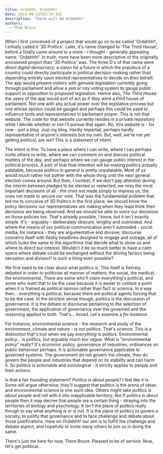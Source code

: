 ```yaml
---
title: Ordahhh, Ordahhh!
date: 2021-08-15T02:14:15Z
description: 'There will be Ordahhh!'
authors:
  - Thom Bruce
---
```


When I first conceived of a project that would go on to be called 'Ordahhh!', I initially called it '3D Politics'. Later, it's name changed to 'The Third House', before a finally came around to a more - _I thought_ - generally appealing name: 'Ordahhh!'. In truth, none have been more descriptive of the originally envisioned project than '3D Politics' was. The three D's of that name were _direct digital democracy_; a vision for a future in which the populous of a country could directly participate in political decision-making rather than depending entirely upon elected representatives to decide on their behalf. The app would present visitors with genuine legislation currently going through parliament and allow a _yea or nay_ voting system to gauge public support or opposition to proposed legislation. Hence also, _The Third House_: the users of the app would sort of act as if they were a third house of parliament. Not one with any actual power over the legislative process but one whose opinion could be gauged and perhaps this could be used to influence lords and representatives in parliament proper. This is not that website. The code for that website currently resides in a private repository while I decide whether or not I'll pursue that again. No, this website is - for now - just a blog. Just _my_ blog. Hardly impartial, perhaps hardly representative of anyone's interests but my own. But, well, we're not yet getting political, are we? This is a statement of intent.

The intent is this: To have a place where I can write, where I can perhaps invite others to write, where we can comment on and discuss political matters of the day, and perhaps where we can gauge public interest in the political process. A part of that final intention will be making politics actually palatable, because politics in general is pretty unpalatable. Most of us would much rather not bother with the whole thing until the next general election comes around. But then, I contest, if we don't pay attention during the interim between pledges to be elected or reelected, we miss the most important decisions of all - the ones not made simply to impress us, the ones not made to secure our vote. That was the fundamental problem that led me to conceive of 3D Politics in the first place; we should know the policy decisions our representatives are making when they least think their decisions are being observed. And we should be able to voice our decisions on those policies too. That's already possible, I know, but it isn't exactly simple. It's - arguably - deliberately obscure, lengthy and outmoded. And where the means of our political communication aren't outmoded - social media, for instance - they are argumentative and divisive; discourse concerns itself with flashy headlines designed to engage and outrage, all of which looks the same to the algorithms that decide what to show us and where to direct our interest. Wouldn't it be so much better to have a calm space where debate could be exchanged without the driving factors being sensation and division? Is such a thing even possible?

We first need to be clear about what politics is. This itself is fiercely debated in order to politicise all manner of matters; the social, the medical, the environmental. There are some who'll claim everything's political, and some who want that to be the case because it is easier to contest a point when it is framed as political opinion rather than fact or science. In a way then... everything is political, because there are political agents forcing that to be the case. In the strictest sense though, politics is the discussion of governance. It is the debate or discourse pertaining to the selection of government, the application of governance over the governed and the reasoning applied to both. That's... broad. Let's examine a _for instance_.

For instance, environmental science - the research and study of the environment, climate and nature - is _not_ politics. That's science.  This is a distinction that's lost when we say _everything_ is politics. Environmental policy... is politics, but arguably much too vague. What is "environmental policy" really? It's economic policy, governance of industries, ordinances on public behaviour perhaps. It is actionable governance applicable to governed systems. The government do not govern the climate, they do govern the people and industries that depend on its stability and can harm it. So politics is actionable and sociological - it strictly applies to people and their actions.

Is that a fair founding statement? _Politics is about people?_ I feel like it is. Some will argue otherwise; they'll suggest that politics is the arena of ideas and environmental science is one such idea. Others might take _politics is about people_ and roll with it into inapplicable territory, like if politics is about people then it may decree that people are a certain thing - straying into the territories of biology and psychology. It isn't the place of politics really though to say what anything _is_ or _is not_. It is the place of politics to govern a society, to justify that governance and to face challenge and debate about those justifications. Here on _Ordahhh!_ our aim is to fulfill the challenge and debate aspect, and hopefully to invite many others to join us in doing the same.

There's just me here for now, Thom Bruce. Pleased to be of service. Now, let's get political...